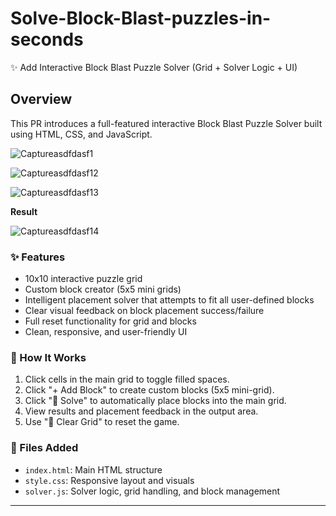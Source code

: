 # Solve-Block-Blast-puzzles-in-seconds
✨ Add Interactive Block Blast Puzzle Solver (Grid + Solver Logic + UI)

## Overview

This PR introduces a full-featured interactive Block Blast Puzzle Solver built using HTML, CSS, and JavaScript.

![Captureasdfdasf1](https://github.com/user-attachments/assets/a3a0690c-1212-4eb1-abcb-6b4d5ee725c7)

![Captureasdfdasf12](https://github.com/user-attachments/assets/0c409980-d991-4717-8064-4481b35e48af)

![Captureasdfdasf13](https://github.com/user-attachments/assets/67debed6-38e7-4791-a5dc-622fb5cc0b7c)

**Result**

![Captureasdfdasf14](https://github.com/user-attachments/assets/54dd261a-0e5f-4aee-a2ed-1cffa9c4202d)


### ✨ Features

- 10x10 interactive puzzle grid
- Custom block creator (5x5 mini grids)
- Intelligent placement solver that attempts to fit all user-defined blocks
- Clear visual feedback on block placement success/failure
- Full reset functionality for grid and blocks
- Clean, responsive, and user-friendly UI

### 🧠 How It Works

1. Click cells in the main grid to toggle filled spaces.
2. Click "+ Add Block" to create custom blocks (5x5 mini-grid).
3. Click "🧠 Solve" to automatically place blocks into the main grid.
4. View results and placement feedback in the output area.
5. Use "🧹 Clear Grid" to reset the game.

### 📁 Files Added

- `index.html`: Main HTML structure
- `style.css`: Responsive layout and visuals
- `solver.js`: Solver logic, grid handling, and block management

---


